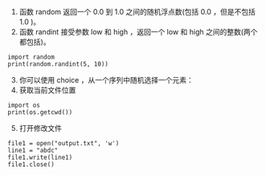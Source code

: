 1. 函数 random 返回一个 0.0 到 1.0 之间的随机浮点数(包括 0.0 ，但是不包括 1.0 )。
2. 函数 randint 接受参数 low 和 high ，返回一个 low 和 high 之间的整数(两个都包括)。

```
import random
print(random.randint(5, 10))
```

3. 你可以使用 choice ，从一个序列中随机选择一个元素：
4. 获取当前文件位置

```
import os
print(os.getcwd())
```

5. 打开修改文件

```
file1 = open("output.txt", 'w')
line1 = "abdc"
file1.write(line1)
file1.close()
```
